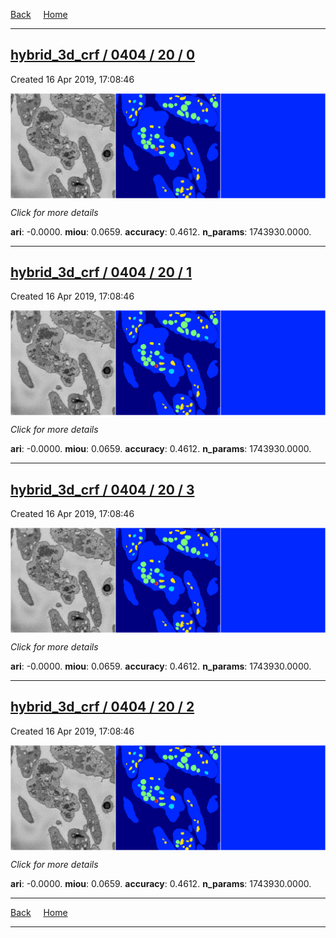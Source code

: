 
[Back](..)&nbsp;&nbsp;&nbsp;&nbsp;&nbsp;[Home](https://leapmanlab.github.io/snapshots)

---

<div class="summary"><a href="0"><h2>hybrid_3d_crf / 0404 / 20 / 0</h2></a><p>Created 16 Apr 2019, 17:08:46
</p><a href="0"><img src="0/media/summary.png" align="center"></a><p>
<i>Click for more details</i>
</p></div>

**ari**: -0.0000. **miou**: 0.0659. **accuracy**: 0.4612. **n_params**: 1743930.0000. 

---

<div class="summary"><a href="1"><h2>hybrid_3d_crf / 0404 / 20 / 1</h2></a><p>Created 16 Apr 2019, 17:08:46
</p><a href="1"><img src="1/media/summary.png" align="center"></a><p>
<i>Click for more details</i>
</p></div>

**ari**: -0.0000. **miou**: 0.0659. **accuracy**: 0.4612. **n_params**: 1743930.0000. 

---

<div class="summary"><a href="3"><h2>hybrid_3d_crf / 0404 / 20 / 3</h2></a><p>Created 16 Apr 2019, 17:08:46
</p><a href="3"><img src="3/media/summary.png" align="center"></a><p>
<i>Click for more details</i>
</p></div>

**ari**: -0.0000. **miou**: 0.0659. **accuracy**: 0.4612. **n_params**: 1743930.0000. 

---

<div class="summary"><a href="2"><h2>hybrid_3d_crf / 0404 / 20 / 2</h2></a><p>Created 16 Apr 2019, 17:08:46
</p><a href="2"><img src="2/media/summary.png" align="center"></a><p>
<i>Click for more details</i>
</p></div>

**ari**: -0.0000. **miou**: 0.0659. **accuracy**: 0.4612. **n_params**: 1743930.0000. 

---

[Back](..)&nbsp;&nbsp;&nbsp;&nbsp;&nbsp;[Home](https://leapmanlab.github.io/snapshots)

---
